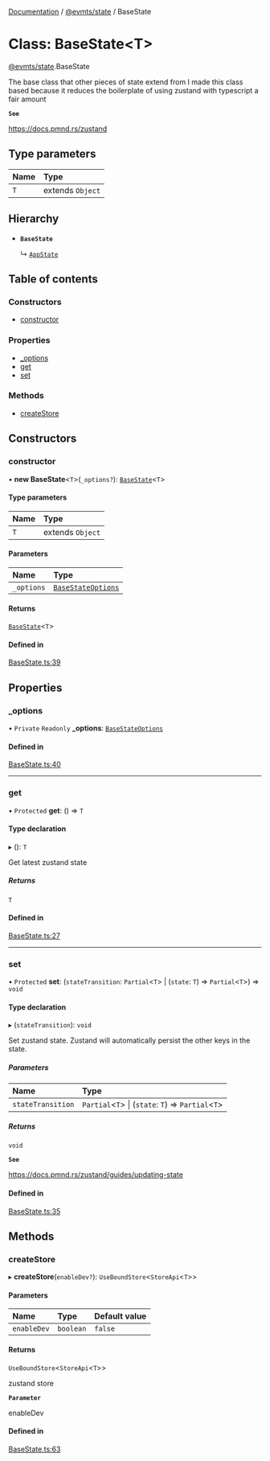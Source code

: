 [Documentation](../README.md) / [@evmts/state](../modules/evmts_state.md) / BaseState

# Class: BaseState\<T\>

[@evmts/state](../modules/evmts_state.md).BaseState

The base class that other pieces of state extend from
I made this class based because it reduces the boilerplate
of using zustand with typescript a fair amount

**`See`**

https://docs.pmnd.rs/zustand

## Type parameters

| Name | Type |
| :------ | :------ |
| `T` | extends `Object` |

## Hierarchy

- **`BaseState`**

  ↳ [`AppState`](evmts_state.AppState.md)

## Table of contents

### Constructors

- [constructor](evmts_state.BaseState.md#constructor)

### Properties

- [\_options](evmts_state.BaseState.md#_options)
- [get](evmts_state.BaseState.md#get)
- [set](evmts_state.BaseState.md#set)

### Methods

- [createStore](evmts_state.BaseState.md#createstore)

## Constructors

### constructor

• **new BaseState**\<`T`\>(`_options?`): [`BaseState`](evmts_state.BaseState.md)\<`T`\>

#### Type parameters

| Name | Type |
| :------ | :------ |
| `T` | extends `Object` |

#### Parameters

| Name | Type |
| :------ | :------ |
| `_options` | [`BaseStateOptions`](../interfaces/evmts_state.BaseStateOptions.md) |

#### Returns

[`BaseState`](evmts_state.BaseState.md)\<`T`\>

#### Defined in

[BaseState.ts:39](https://github.com/evmts/evmts-monorepo/blob/main/packages/state/src/BaseState.ts#L39)

## Properties

### \_options

• `Private` `Readonly` **\_options**: [`BaseStateOptions`](../interfaces/evmts_state.BaseStateOptions.md)

#### Defined in

[BaseState.ts:40](https://github.com/evmts/evmts-monorepo/blob/main/packages/state/src/BaseState.ts#L40)

___

### get

• `Protected` **get**: () => `T`

#### Type declaration

▸ (): `T`

Get latest zustand state

##### Returns

`T`

#### Defined in

[BaseState.ts:27](https://github.com/evmts/evmts-monorepo/blob/main/packages/state/src/BaseState.ts#L27)

___

### set

• `Protected` **set**: (`stateTransition`: `Partial`\<`T`\> \| (`state`: `T`) => `Partial`\<`T`\>) => `void`

#### Type declaration

▸ (`stateTransition`): `void`

Set zustand state.   Zustand will automatically
persist the other keys in the state.

##### Parameters

| Name | Type |
| :------ | :------ |
| `stateTransition` | `Partial`\<`T`\> \| (`state`: `T`) => `Partial`\<`T`\> |

##### Returns

`void`

**`See`**

https://docs.pmnd.rs/zustand/guides/updating-state

#### Defined in

[BaseState.ts:35](https://github.com/evmts/evmts-monorepo/blob/main/packages/state/src/BaseState.ts#L35)

## Methods

### createStore

▸ **createStore**(`enableDev?`): `UseBoundStore`\<`StoreApi`\<`T`\>\>

#### Parameters

| Name | Type | Default value |
| :------ | :------ | :------ |
| `enableDev` | `boolean` | `false` |

#### Returns

`UseBoundStore`\<`StoreApi`\<`T`\>\>

zustand store

**`Parameter`**

enableDev

#### Defined in

[BaseState.ts:63](https://github.com/evmts/evmts-monorepo/blob/main/packages/state/src/BaseState.ts#L63)
